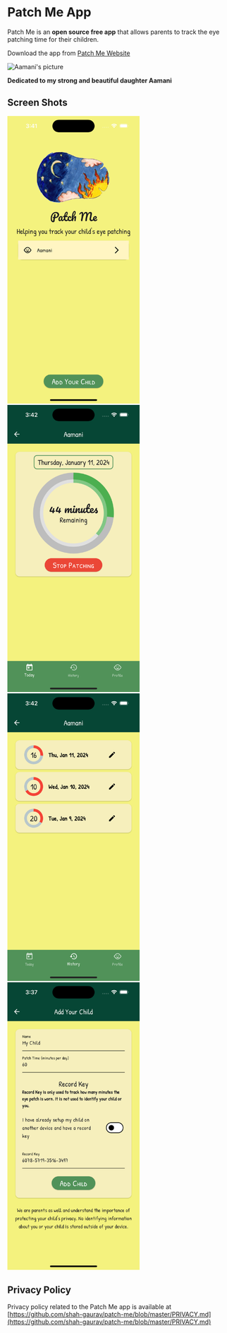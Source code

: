 # Patch Me App

Patch Me is an **open source free app** that allows parents to track the eye patching time for their children. 

Download the app from [Patch Me Website](https://patchme.app)

![Aamani's picture](https://github.com/shah-gaurav/patch-me/raw/master/images/Aamani.jpg)

**Dedicated to my strong and beautiful daughter Aamani**

## Screen Shots

<img alt="Screen Shot 1" width="300" src="https://github.com/shah-gaurav/patch-me/raw/master/images/ScreenShot_1.png">
<img alt="Screen Shot 2" width="300" src="https://github.com/shah-gaurav/patch-me/raw/master/images/ScreenShot_2.png">
<img alt="Screen Shot 3" width="300" src="https://github.com/shah-gaurav/patch-me/raw/master/images/ScreenShot_3.png">
<img alt="Screen Shot 4" width="300" src="https://github.com/shah-gaurav/patch-me/raw/master/images/ScreenShot_4.png">

## Privacy Policy

Privacy policy related to the Patch Me app is available at [https://github.com/shah-gaurav/patch-me/blob/master/PRIVACY.md](https://github.com/shah-gaurav/patch-me/blob/master/PRIVACY.md)


